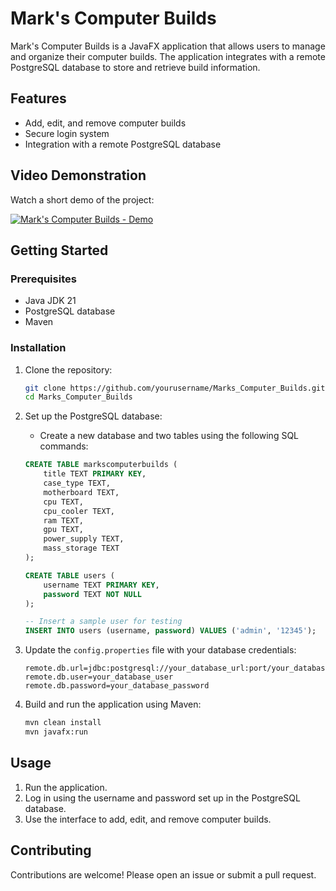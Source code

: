 # Mark's Computer Builds

Mark's Computer Builds is a JavaFX application that allows users to manage and organize their computer builds. The application integrates with a remote PostgreSQL database to store and retrieve build information.

## Features

- Add, edit, and remove computer builds
- Secure login system
- Integration with a remote PostgreSQL database

## Video Demonstration

Watch a short demo of the project:

[![Mark's Computer Builds - Demo](https://img.youtube.com/vi/warFaJIbG7M/0.jpg)](https://youtu.be/warFaJIbG7M)

## Getting Started

### Prerequisites

- Java JDK 21
- PostgreSQL database
- Maven

### Installation

1. Clone the repository:
    ```sh
    git clone https://github.com/yourusername/Marks_Computer_Builds.git
    cd Marks_Computer_Builds
    ```

2. Set up the PostgreSQL database:
    - Create a new database and two tables using the following SQL commands:

    ```sql
    CREATE TABLE markscomputerbuilds (
        title TEXT PRIMARY KEY,
        case_type TEXT,
        motherboard TEXT,
        cpu TEXT,
        cpu_cooler TEXT,
        ram TEXT,
        gpu TEXT,
        power_supply TEXT,
        mass_storage TEXT
    );

    CREATE TABLE users (
        username TEXT PRIMARY KEY,
        password TEXT NOT NULL
    );

    -- Insert a sample user for testing
    INSERT INTO users (username, password) VALUES ('admin', '12345');
    ```

3. Update the `config.properties` file with your database credentials:
    ```properties
    remote.db.url=jdbc:postgresql://your_database_url:port/your_database_name
    remote.db.user=your_database_user
    remote.db.password=your_database_password
    ```

4. Build and run the application using Maven:
    ```sh
    mvn clean install
    mvn javafx:run
    ```

## Usage

1. Run the application.
2. Log in using the username and password set up in the PostgreSQL database.
3. Use the interface to add, edit, and remove computer builds.

## Contributing

Contributions are welcome! Please open an issue or submit a pull request.
